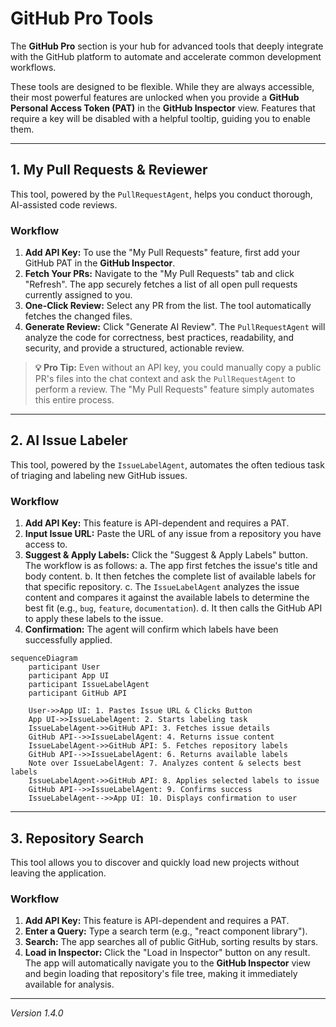 
# GitHub Pro Tools

The **GitHub Pro** section is your hub for advanced tools that deeply integrate with the GitHub platform to automate and accelerate common development workflows.

These tools are designed to be flexible. While they are always accessible, their most powerful features are unlocked when you provide a **GitHub Personal Access Token (PAT)** in the **GitHub Inspector** view. Features that require a key will be disabled with a helpful tooltip, guiding you to enable them.

---

## 1. My Pull Requests & Reviewer

This tool, powered by the `PullRequestAgent`, helps you conduct thorough, AI-assisted code reviews.

### Workflow
1.  **Add API Key:** To use the "My Pull Requests" feature, first add your GitHub PAT in the **GitHub Inspector**.
2.  **Fetch Your PRs:** Navigate to the "My Pull Requests" tab and click "Refresh". The app securely fetches a list of all open pull requests currently assigned to you.
3.  **One-Click Review:** Select any PR from the list. The tool automatically fetches the changed files.
4.  **Generate Review:** Click "Generate AI Review". The `PullRequestAgent` will analyze the code for correctness, best practices, readability, and security, and provide a structured, actionable review.

> **💡 Pro Tip:** Even without an API key, you could manually copy a public PR's files into the chat context and ask the `PullRequestAgent` to perform a review. The "My Pull Requests" feature simply automates this entire process.

---

## 2. AI Issue Labeler

This tool, powered by the `IssueLabelAgent`, automates the often tedious task of triaging and labeling new GitHub issues.

### Workflow
1.  **Add API Key:** This feature is API-dependent and requires a PAT.
2.  **Input Issue URL:** Paste the URL of any issue from a repository you have access to.
3.  **Suggest & Apply Labels:** Click the "Suggest & Apply Labels" button. The workflow is as follows:
    a.  The app first fetches the issue's title and body content.
    b.  It then fetches the complete list of available labels for that specific repository.
    c.  The `IssueLabelAgent` analyzes the issue content and compares it against the available labels to determine the best fit (e.g., `bug`, `feature`, `documentation`).
    d.  It then calls the GitHub API to apply these labels to the issue.
4.  **Confirmation:** The agent will confirm which labels have been successfully applied.

```mermaid
sequenceDiagram
    participant User
    participant App UI
    participant IssueLabelAgent
    participant GitHub API

    User->>App UI: 1. Pastes Issue URL & Clicks Button
    App UI->>IssueLabelAgent: 2. Starts labeling task
    IssueLabelAgent->>GitHub API: 3. Fetches issue details
    GitHub API-->>IssueLabelAgent: 4. Returns issue content
    IssueLabelAgent->>GitHub API: 5. Fetches repository labels
    GitHub API-->>IssueLabelAgent: 6. Returns available labels
    Note over IssueLabelAgent: 7. Analyzes content & selects best labels
    IssueLabelAgent->>GitHub API: 8. Applies selected labels to issue
    GitHub API-->>IssueLabelAgent: 9. Confirms success
    IssueLabelAgent-->>App UI: 10. Displays confirmation to user
```

---

## 3. Repository Search

This tool allows you to discover and quickly load new projects without leaving the application.

### Workflow
1.  **Add API Key:** This feature is API-dependent and requires a PAT.
2.  **Enter a Query:** Type a search term (e.g., "react component library").
3.  **Search:** The app searches all of public GitHub, sorting results by stars.
4.  **Load in Inspector:** Click the "Load in Inspector" button on any result. The app will automatically navigate you to the **GitHub Inspector** view and begin loading that repository's file tree, making it immediately available for analysis.

---
*Version 1.4.0*
